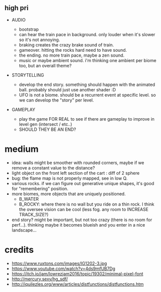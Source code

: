 ## high pri

- AUDIO
  - bootstrap
  - can hear the train pace in background. only louder when it's slower so it's not annoying.
  - braking creates the crazy brake sound of train.
  - gameover. hitting the rocks hard need to have sound.
  - the ending. no more train pace, maybe a zen sound.
  - music or maybe ambient sound. i'm thinking one ambient per biome too, but an overall theme?

- STORYTELLING
  - develop the end story. something should happen with the animated ball. probably should just use another shader :D
  - UFO is not a biome. should be a recurrent event at specific level. so we can develop the "story" per level.

- GAMEPLAY
  - play the game FOR REAL to see if there are gameplay to improve in level gen (intersect / etc..)
  - SHOULD THEY BE AN END?

# medium

- idea: walls might be smoother with rounded corners, maybe if we remove a constant value to the distance?
- light object on the front left section of the cart : diff of 2 sphere
- bug: the flame map is not properly mapped, see in low Q.
- various rocks. if we can figure out generative unique shapes, it's good for "remembering" position.
- more biomes, more objects that are uniquely positioned.
  - B_WATER
  - B_ROCKY: where there is no wall but you ride on a thin rock. I think the oversee vision can be cool (less fog. any room to INCREASE TRACK_SIZE?)
- end story? might be important, but not too crazy (there is no room for perf...). thinking maybe it becomes blueish and you enter in a nice landscape...

# credits

- https://www.ruxtons.com/images/IG1202-3.jpg
- https://www.youtube.com/watch?v=4ds9mfUB7Dg
- https://itch.io/jam/lowrezjam2016/topic/19302/minimal-pixel-font
- http://mercury.sexy/hg_sdf/
- http://iquilezles.org/www/articles/distfunctions/distfunctions.htm
